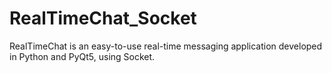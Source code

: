 # RealTimeChat_Socket
RealTimeChat is an easy-to-use real-time messaging application developed in Python and PyQt5, using Socket.
